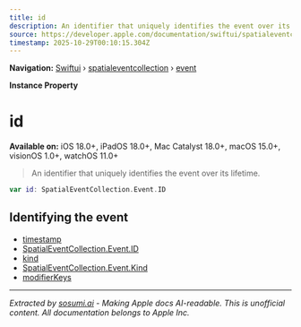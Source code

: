 ```yaml
---
title: id
description: An identifier that uniquely identifies the event over its lifetime.
source: https://developer.apple.com/documentation/swiftui/spatialeventcollection/event/id-swift.property
timestamp: 2025-10-29T00:10:15.304Z
---
```


**Navigation:** [Swiftui](/documentation/swiftui) › [spatialeventcollection](/documentation/swiftui/spatialeventcollection) › [event](/documentation/swiftui/spatialeventcollection/event)

**Instance Property**

# id

**Available on:** iOS 18.0+, iPadOS 18.0+, Mac Catalyst 18.0+, macOS 15.0+, visionOS 1.0+, watchOS 11.0+

> An identifier that uniquely identifies the event over its lifetime.

```swift
var id: SpatialEventCollection.Event.ID
```

## Identifying the event

- [timestamp](/documentation/swiftui/spatialeventcollection/event/timestamp)
- [SpatialEventCollection.Event.ID](/documentation/swiftui/spatialeventcollection/event/id-swift.struct)
- [kind](/documentation/swiftui/spatialeventcollection/event/kind-swift.property)
- [SpatialEventCollection.Event.Kind](/documentation/swiftui/spatialeventcollection/event/kind-swift.enum)
- [modifierKeys](/documentation/swiftui/spatialeventcollection/event/modifierkeys)

---

*Extracted by [sosumi.ai](https://sosumi.ai) - Making Apple docs AI-readable.*
*This is unofficial content. All documentation belongs to Apple Inc.*
